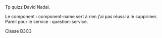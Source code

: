 Tp quizz David Nadal.

Le component : component-name sert à rien j'ai pas réussi à le supprimer.
Pareil pour le service : question-service.

Classe B3C3
